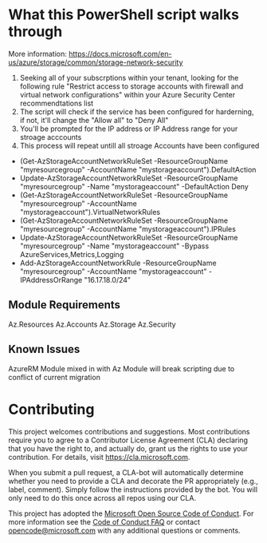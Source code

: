 

# What this PowerShell script walks through

More information: https://docs.microsoft.com/en-us/azure/storage/common/storage-network-security 


 1. Seeking all of your subscrptions within your tenant, looking for the following rule "Restrict access to storage accounts with firewall and virtual network configurations" within your Azure Security Center recommendtations list
 2. The script will check if the service has been configured for harderning, if not, it'll change the "Allow all" to "Deny All"
 2. You'll be prompted for the IP address or IP Address range for your stroage acccounts
 3. This process will repeat untill all stroage Accounts have been configured

- (Get-AzStorageAccountNetworkRuleSet -ResourceGroupName "myresourcegroup" -AccountName "mystorageaccount").DefaultAction
- Update-AzStorageAccountNetworkRuleSet -ResourceGroupName "myresourcegroup" -Name "mystorageaccount" -DefaultAction Deny
- (Get-AzStorageAccountNetworkRuleSet -ResourceGroupName "myresourcegroup" -AccountName "mystorageaccount").VirtualNetworkRules
- (Get-AzStorageAccountNetworkRuleSet -ResourceGroupName "myresourcegroup" -AccountName "mystorageaccount").IPRules
- Update-AzStorageAccountNetworkRuleSet -ResourceGroupName "myresourcegroup" -Name "mystorageaccount" -Bypass AzureServices,Metrics,Logging
 - Add-AzStorageAccountNetworkRule -ResourceGroupName "myresourcegroup" -AccountName "mystorageaccount" -IPAddressOrRange "16.17.18.0/24"

## Module Requirements

  Az.Resources
  Az.Accounts
  Az.Storage
  Az.Security

## Known Issues
    
  AzureRM Module mixed in with Az Module will break scripting due to conflict of current migration



# Contributing

This project welcomes contributions and suggestions.  Most contributions require you to agree to a
Contributor License Agreement (CLA) declaring that you have the right to, and actually do, grant us
the rights to use your contribution. For details, visit https://cla.microsoft.com.

When you submit a pull request, a CLA-bot will automatically determine whether you need to provide
a CLA and decorate the PR appropriately (e.g., label, comment). Simply follow the instructions
provided by the bot. You will only need to do this once across all repos using our CLA.

This project has adopted the [Microsoft Open Source Code of Conduct](https://opensource.microsoft.com/codeofconduct/).
For more information see the [Code of Conduct FAQ](https://opensource.microsoft.com/codeofconduct/faq/) or
contact [opencode@microsoft.com](mailto:opencode@microsoft.com) with any additional questions or comments.
